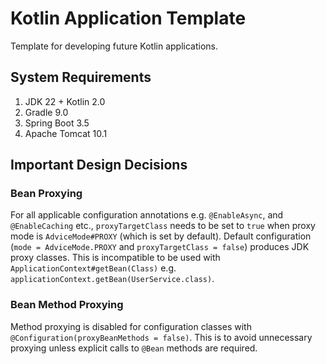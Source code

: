 # Kotlin Application Template
Template for developing future Kotlin applications.

## System Requirements

1. JDK 22 + Kotlin 2.0
2. Gradle 9.0
3. Spring Boot 3.5
4. Apache Tomcat 10.1

## Important Design Decisions

### Bean Proxying

For all applicable configuration annotations e.g. `@EnableAsync`, and `@EnableCaching` etc.,
`proxyTargetClass` needs to be set to `true` when proxy mode is `AdviceMode#PROXY` (which is set by default).
Default configuration (`mode = AdviceMode.PROXY` and `proxyTargetClass = false`) produces JDK proxy classes.
This is incompatible to be used with `ApplicationContext#getBean(Class)` e.g. `applicationContext.getBean(UserService.class)`.

### Bean Method Proxying

Method proxying is disabled for configuration classes with `@Configuration(proxyBeanMethods = false)`.
This is to avoid unnecessary proxying unless explicit calls to `@Bean` methods are required.  